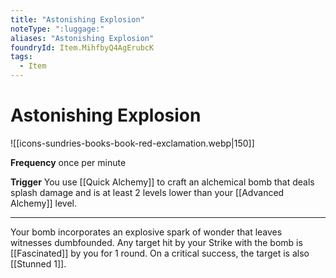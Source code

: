 ```yaml
---
title: "Astonishing Explosion"
noteType: ":luggage:"
aliases: "Astonishing Explosion"
foundryId: Item.MihfbyQ4AgErubcK
tags:
  - Item
---
```


# Astonishing Explosion
![[icons-sundries-books-book-red-exclamation.webp|150]]

**Frequency** once per minute

**Trigger** You use [[Quick Alchemy]] to craft an alchemical bomb that deals splash damage and is at least 2 levels lower than your [[Advanced Alchemy]] level.

* * *

Your bomb incorporates an explosive spark of wonder that leaves witnesses dumbfounded. Any target hit by your Strike with the bomb is [[Fascinated]] by you for 1 round. On a critical success, the target is also [[Stunned 1]].
